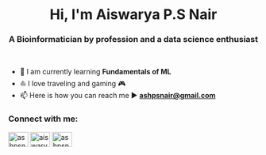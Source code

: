 <h1 align="center">Hi, I'm Aiswarya P.S Nair</h1>
<h3 align="center">A Bioinformatician by profession and a data science enthusiast</h3> <br/>


- :book: I am currently learning **Fundamentals of ML**
- :sailboat: I love traveling and gaming :video_game:
- 📫 Here is how you can reach me :arrow_forward: **ashpsnair@gmail.com**

<h3 align="left">Connect with me:</h3>
<p align="left">
<a href="https://twitter.com/ashpsnair" target="blank"><img align="center" src="https://raw.githubusercontent.com/rahuldkjain/github-profile-readme-generator/master/src/images/icons/Social/twitter.svg" alt="ashpsnair" height="30" width="40" /></a>
<a href="https://linkedin.com/in/aiswarya-p-s-nair" target="blank"><img align="center" src="https://raw.githubusercontent.com/rahuldkjain/github-profile-readme-generator/master/src/images/icons/Social/linked-in-alt.svg" alt="aiswarya-p-s-nair" height="30" width="40" /></a>
<a href="https://kaggle.com/ashpsnair" target="blank"><img align="center" src="https://raw.githubusercontent.com/rahuldkjain/github-profile-readme-generator/master/src/images/icons/Social/kaggle.svg" alt="ashpsnair" height="30" width="40" /></a>
</p>
